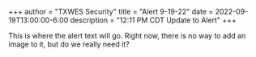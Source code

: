 +++
author = "TXWES Security"
title = "Alert 9-19-22"
date = 2022-09-19T13:00:00-6:00
description = "12:11 PM CDT Update to Alert"
+++

This is where the alert text will go. Right now, there is no way to add an image to it, but do we really need it?
